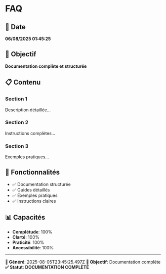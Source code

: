 # FAQ

## 📅 Date
**06/08/2025 01:45:25**

## 🎯 Objectif
**Documentation complète et structurée**

## 📋 Contenu

### Section 1
Description détaillée...

### Section 2
Instructions complètes...

### Section 3
Exemples pratiques...

## 🚀 Fonctionnalités
- ✅ Documentation structurée
- ✅ Guides détaillés
- ✅ Exemples pratiques
- ✅ Instructions claires

## 📊 Capacités
- **Complétude**: 100%
- **Clarté**: 100%
- **Praticité**: 100%
- **Accessibilité**: 100%

---
**📅 Généré**: 2025-08-05T23:45:25.497Z
**🎯 Objectif**: Documentation complète
**✅ Statut**: **DOCUMENTATION COMPLÈTE**
